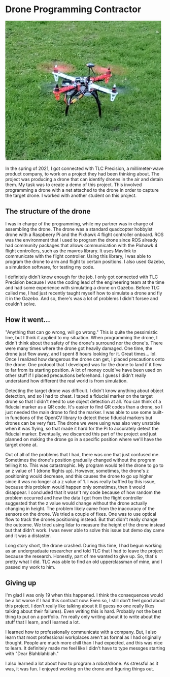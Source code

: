 # Drone Programming Contractor

![Drone](https://raw.githubusercontent.com/popopo19/popopo19.github.io/master/src/data/images/drone_contractor.jpg)

In the spring of 2021, I got connected with  TLC Precision, a millimeter-wave product company, to work on a project they had been thinking about. The project was producing a drone that can identify drones in the air and detain them. My task was to create a demo of this project. This involved programming a drone with a net attached to the drone in order to capture the target drone. I worked with another student on this project.

## The structure of the drone

I was in charge of the programming, while my partner was in charge of assembling the drone. The drone was a standard quadcopter hobbyist drone with a Raspbeery Pi and the Pixhawk 4 flight controller onboard. ROS was the environment that I used to program the drone since ROS already had community packages that allows communication with the Pixhawk 4 flight controllers, such as the mavros library. It uses Mavlink to communicate with the flight controller. Using this library, I was able to program the drone to arm and flight to certain positions. I also used Gazebo, a simulation software, for testing my code.

I definitely didn't know enough for the job. I only got connected with TLC Precision because I was the coding lead of the engineering team at the time and had some experience with simulating a drone on Gazebo. Before TLC called me, I had just recently taught myself how to simulate a drone and fly it in the Gazebo. And so, there's was a lot of problems I didn't forsee and couldn't solve.

## How it went...

"Anything that can go wrong, will go wrong." This is quite the pessimistic line, but I think it applied to my situation. When programming the drone, I didn't think about the safety of the drone's surround nor the drone's. There were many times where the drone got heavily damaged. One time, the drone just flew away, and I spent 8 hours looking for it. Great times... lol. Once I realized how dangerous the drone can get, I placed precautions onto the drone. One protocol that I developed was for the drone to land if it flew to far from its starting position. A lot of money could've have been used on other stuff if I placed precautions beforehand. I guess I didn't really understand how different the real world is from simulation.

Detecting the target drone was difficult. I didn't know anything about object detection, and so I had to cheat. I taped a fiducial marker on the target drone so that I didn't need to use object detection at all. You can think of a fiducial marker as a QR code. It's easier to find QR codes than a drone, so I just needed the main drone to find the marker. I was able to use some built-in functions of the OpenCV library to detect these fiducial markers but drones can be very fast. The drone we were using was also very unstable when it was flying, so that made it hard for the Pi to accurately detect the fiducial marker. Eventually, we discarded this part of the project and just planned on making the drone go in a specific position where we'll have the target drone at.

Out of all of the problems that I had, there was one that just confused me. Sometimes the drone's position gradually changed without the program telling it to. This was catastrophic. My program would tell the drone to go to an z value of 1 (drone flights up). However, sometimes, the drone's z positioning would decrease, and this causes the drone to go up higher since it was no longer at a z value of 1. I was really baffled by this issue, because this problem would happen only sometimes, then it would disappear. I concluded that it wasn't my code because of how random the problem occurred and how the data I got from the flight controller suggested that the z value would change without the drone actually changing in height. The problem likely came from the inaccuracy of the sensors on the drone. We tried a couple of fixes. One was to use optical flow to track the drones positioning instead. But that didn't really change the outcome. We tried using lidar to measure the height of the drone instead but that didn't work. I was never able to solve this issue but demo day came and it was a distaster.

Long story short, the drone crashed. During this time, I had begun working as an undergraduate researcher and told TLC that I had to leave the project because the research. Honestly, part of me wanted to give up. So, that's pretty what I did. TLC was able to find an old upperclassman of mine, and I passed my work to him. 

## Giving up

I'm glad I was only 19 when this happened. I think the consequences would be a lot worse if I had this contract now. Even so, I still don't feel good about this project. I don't really like talking about it (I guess no one really likes talking about their failures). Even writing this is hard. Probably not the best thing to put on a portfolio. I'm really only writing about it to write about the stuff that I learn, and I learned a lot.

I learned how to professionally communicate with a company. But, I also learn that most professional workplaces aren't as formal as I had originally thought. People are much more chill than I had expected, and this was nice to learn. It definitely made me feel like I didn't have to type messges starting with "Dear Blahblahblah." 

I also learned a lot about how to program a robot/drone. As stressful as it was, it was fun. I enjoyed working on the drone and figuring things out.